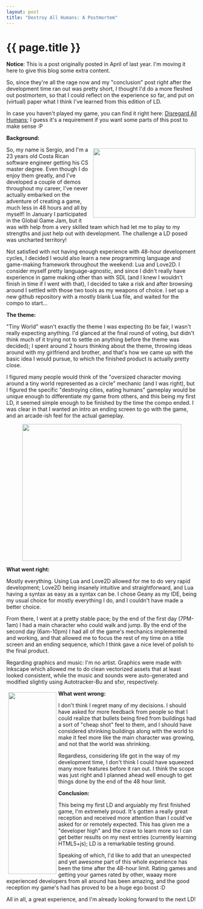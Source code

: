 ```yaml
---
layout: post
title: "Destroy All Humans: A Postmortem"
---
```


{{ page.title }}
================

<b>Notice</b>: This is a post originally posted in April of last year. I'm moving it here to give this blog some extra content.

So, since they're all the rage now and my "conclusion" post right after the development time ran out was pretty short, I thought I'd do a more fleshed out postmortem, so that I could reflect on the experience so far, and put on (virtual) paper what I think I've learned from this edition of LD.

In case you haven't played my game, you can find it right here: [Disregard All Humans](http://www.ludumdare.com/compo/ludum-dare-23/?action=preview&amp;uid=10166); I guess it's a requirement if you want some parts of this post to make sense :P

<strong>Background:</strong>

<img style="float:right; border:5px solid white" src="http://www.ludumdare.com/compo/wp-content/compo2/thumb/6707c3d9accc425323613aacd7a76cc7.jpg" alt="" width="270" height="183" />

So, my name is Sergio, and I'm a 23 years old Costa Rican software engineer getting his CS master degree. Even though I do enjoy them greatly, and I've developed a couple of demos throughout my career, I've never actually embarked on the adventure of creating a game, much less in 48 hours and all by myself! In January I participated in the Global Game Jam, but it was with help from a very skilled team which had let me to play to my strengths and just help out with development. The challenge a LD posed was uncharted territory!

Not satisfied with not having enough experience with 48-hour development cycles, I decided I would also learn a new programming language and game-making framework throughout the weekend: Lua and Love2D. I consider myself pretty language-agnostic, and since I didn't really have experience in game making other than with SDL (and I knew I wouldn't finish in time if I went with that), I decided to take a risk and after browsing around I settled with those two tools as my weapons of choice. I set up a new github repository with a mostly blank Lua file, and waited for the compo to start...

<strong>The theme:</strong>

"Tiny World" wasn't exactly the theme I was expecting (to be fair, I wasn't really expecting anything. I'd glanced at the final round of voting, but didn't think much of it trying not to settle on anything before the theme was decided); I spent around 2 hours thinking about the theme, throwing ideas around with my girlfriend and brother, and that's how we came up with the basic idea I would pursue, to which the finished product is actually pretty close.

I figured many people would think of the "oversized character moving around a tiny world represented as a circle" mechanic (and I was right), but I figured the specific "destroying cities, eating humans" gameplay would be unique enough to differentiate my game from others, and this being my first LD, it seemed simple enough to be finished by the time the compo ended. I was clear in that I wanted an intro an ending screen to go with the game, and an arcade-ish feel for the actual gameplay.

<center><img src="http://www.ludumdare.com/compo/wp-content/compo2/123793/10166-shot1.png" alt="" width="420" height="361" /></center>

<strong>What went right:</strong>

Mostly everything. Using Lua and Love2D allowed for me to do very rapid development; Love2D being insanely intuitive and straightforward, and Lua having a syntax as easy as a syntax can be. I chose Geany as my IDE, being my usual choice for mostly everything I do, and I couldn't have made a better choice.

From there, I went at a pretty stable pace; by the end of the first day (7PM-1am) I had a main character who could walk and jump. By the end of the second day (6am-10pm) I had all of the game's mechanics implemented and working, and that allowed me to focus the rest of my time on a title screen and an ending sequence, which I think gave a nice level of polish to the final product.

Regarding graphics and music: I'm no artist. Graphics were made with Inkscape which allowed me to do clean vectorized assets that at least looked consistent, while the music and sounds were auto-generated and modified slightly using Autotracker-Bu and sfxr, respectively.

<div><img style="float:left; border:5px solid white"  wp-image-141428" src="http://www.ludumdare.com/compo/wp-content/uploads/2012/04/rect43072.png" alt="" width="127" height="480" /></div>
<strong>What went wrong:</strong>

I don't think I regret many of my decisions. I should have asked for more feedback from people so that I could realize that bullets being fired from buildings had a sort of "cheap shot" feel to them, and I should have considered shrinking buildings along with the world to make it feel more like the main character was growing, and not that the world was shrinking.

Regardless, considering life got in the way of my development time, I don't think I could have squeezed many more features before it ran out. I think the scope was just right and I planned ahead well enough to get things done by the end of the 48 hour limit.

<strong>Conclusion:</strong>

This being my first LD and arguiably my first finished game, I'm extremely proud. It's gotten a really great reception and received more attention than I could've asked for or remotely expected. This has given me a "developer high" and the crave to learn more so I can get better results on my next entries (currently learning HTML5+js); LD is a remarkable testing ground.

Speaking of which, I'd like to add that an unexpected and yet awesome part of this whole experience has been the time after the 48-hour limit. Rating games and getting your games rated by other, waaay more experienced developers from all around has been amazing, and the good reception my game's had has proved to be a huge ego boost :D

All in all, a great experience, and I'm already looking forward to the next LD!
